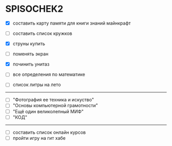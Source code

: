 # SPISOCHEK2
- [x] составить карту памяти для книги знаний майнкрафт 

- [ ] составить список кружков 

- [x] струны купить

- [ ] поменять экран 

- [x] починить унитаз

- [ ] все определения по математике 

- [ ] список литры на лето
___________________________________________
  - [ ] "Фотография ее техника и искуство"
  - [ ] "Основы компьютерной грамотности"
  - [ ] "Ещё один великолепный МИФ" 
  - [ ] "КОД"
___________________________________________
- [ ] составить список онлайн курсов
- [ ] пройти игру на гит хабе 
